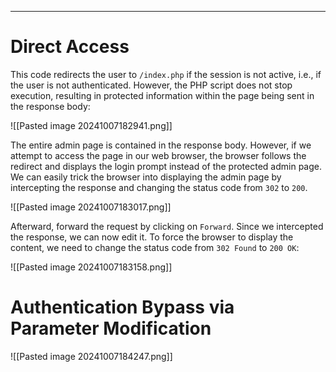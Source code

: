 ___
# Direct Access

This code redirects the user to `/index.php` if the session is not active, i.e., if the user is not authenticated. However, the PHP script does not stop execution, resulting in protected information within the page being sent in the response body:

![[Pasted image 20241007182941.png]]

The entire admin page is contained in the response body. However, if we attempt to access the page in our web browser, the browser follows the redirect and displays the login prompt instead of the protected admin page. We can easily trick the browser into displaying the admin page by intercepting the response and changing the status code from `302` to `200`.

![[Pasted image 20241007183017.png]]

Afterward, forward the request by clicking on `Forward`. Since we intercepted the response, we can now edit it. To force the browser to display the content, we need to change the status code from `302 Found` to `200 OK`:

![[Pasted image 20241007183158.png]]

# Authentication Bypass via Parameter Modification

![[Pasted image 20241007184247.png]]

